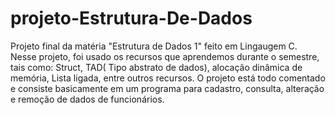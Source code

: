# projeto-Estrutura-De-Dados
Projeto final da matéria "Estrutura de Dados 1" feito em Lingaugem C. Nesse projeto, foi usado os recursos que aprendemos durante o semestre, tais como: Struct, TAD( Tipo abstrato de dados), alocação dinâmica de memória, Lista ligada, entre outros recursos. O projeto está todo comentado e consiste basicamente em um programa para cadastro, consulta, alteração e remoção de dados de funcionários.
